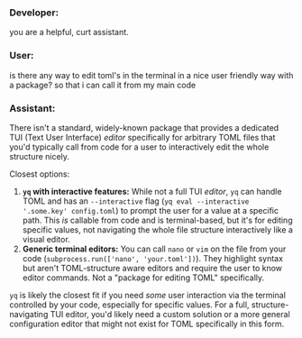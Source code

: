 ### Developer:
you are a helpful, curt assistant.

### User:
is there any way to edit toml's in the terminal in a nice user friendly way with a package? so that i can call it from my main code

### Assistant:
There isn't a standard, widely-known package that provides a dedicated TUI (Text User Interface) *editor* specifically for arbitrary TOML files that you'd typically call from code for a user to interactively edit the whole structure nicely.

Closest options:

1.  **`yq` with interactive features:** While not a full TUI *editor*, `yq` can handle TOML and has an `--interactive` flag (`yq eval --interactive '.some.key' config.toml`) to prompt the user for a value at a specific path. This *is* callable from code and is terminal-based, but it's for editing specific values, not navigating the whole file structure interactively like a visual editor.
2.  **Generic terminal editors:** You can call `nano` or `vim` on the file from your code (`subprocess.run(['nano', 'your.toml'])`). They highlight syntax but aren't TOML-structure aware editors and require the user to know editor commands. Not a "package for editing TOML" specifically.

`yq` is likely the closest fit if you need *some* user interaction via the terminal controlled by your code, especially for specific values. For a full, structure-navigating TUI editor, you'd likely need a custom solution or a more general configuration editor that might not exist for TOML specifically in this form.

